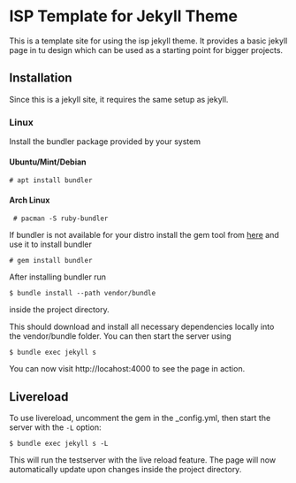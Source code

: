 # ISP Template for Jekyll Theme

This is a template site for using the isp jekyll theme. It provides a basic jekyll page in tu design which can be used as a starting point for bigger projects.

## Installation
Since this is a jekyll site, it requires the same setup as jekyll.

### Linux
Install the bundler package provided by your system
#### Ubuntu/Mint/Debian
```# apt install bundler```
#### Arch Linux
``` # pacman -S ruby-bundler```

If bundler is not available for your distro install the gem tool from [here](https://rubygems.org/pages/download) and use it to install bundler 

```# gem install bundler```

After installing bundler run 

`$ bundle install --path vendor/bundle`

inside the project directory.

This should download and install all necessary dependencies locally into the vendor/bundle folder. You can then start the server using

`$ bundle exec jekyll s`

You can now visit http://locahost:4000 to see the page in action.

## Livereload
To use livereload, uncomment the gem in the _config.yml, then start the server with the `-L` option:

`$ bundle exec jekyll s -L`

This will run the testserver with the live reload feature. The page will now automatically update upon changes inside the project directory.  
